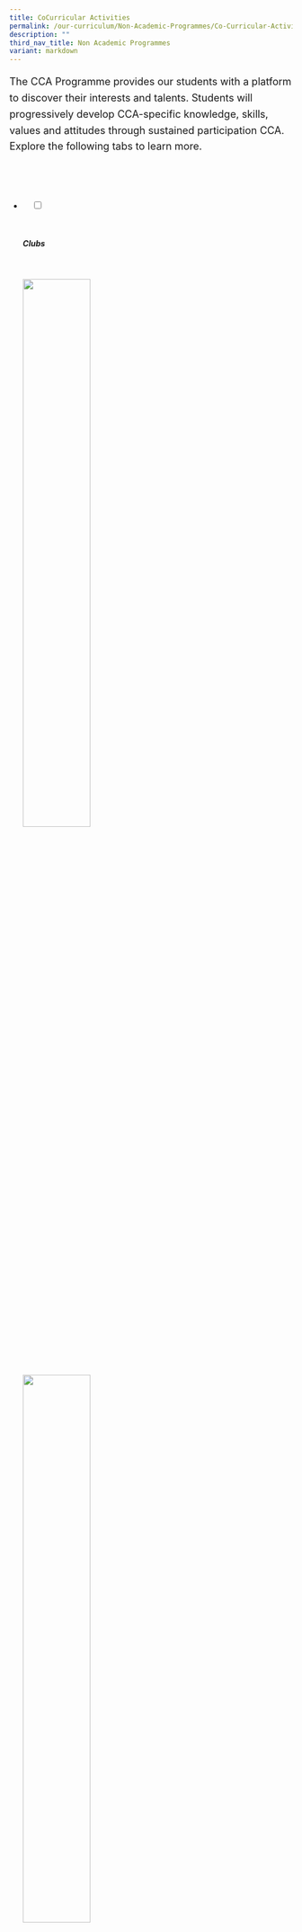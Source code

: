 ```yaml
---
title: CoCurricular Activities
permalink: /our-curriculum/Non-Academic-Programmes/Co-Curricular-Activities/
description: ""
third_nav_title: Non Academic Programmes
variant: markdown
---
```

<div class="yck-component">
	<p>The CCA Programme provides our students with a platform to discover their interests and talents. Students will progressively develop CCA-specific knowledge, skills, values and attitudes through sustained participation CCA.&nbsp; Explore the following tabs to learn more.</p>
	</div>

<ul class="jekyllcodex_accordion">

&nbsp;&nbsp;<li>

&nbsp;&nbsp;&nbsp;&nbsp;<input type="checkbox" id="accordion1">

&nbsp;&nbsp;&nbsp;&nbsp;<label for="accordion1"><h5>Clubs</h5></label>

&nbsp;&nbsp;&nbsp;&nbsp;<div>

<p> 
<a href="/cca/Clubs/Digital-Animation-Club/" target="\_blank"> <img style="width:50%" src="/images/Our%20Curriculum/Non%20Academic%20Programmes/CoCurricular%20Activities/CCA%20Activities/CA1.png"></a><br>
	<a href="/cca/Clubs/Media-Club-Audio-Visual-Photography-Videography/" target="\_blank"> <img style="width:50%" src="/images/Our%20Curriculum/Non%20Academic%20Programmes/CoCurricular%20Activities/CCA%20Activities/CA2.png"></a><br>
	<a href="/cca/Clubs/MARS-CLUB-MECHATRONICS-AERONAUTICS-AND-ROBOTICS/" target="\_blank"> <img style="width:50%" src="/images/Our%20Curriculum/Non%20Academic%20Programmes/CoCurricular%20Activities/CCA%20Activities/CA3.png"></a>
</p>

&nbsp;&nbsp;&nbsp;&nbsp;</div>

</li>
	<li>

&nbsp;&nbsp;&nbsp;&nbsp;<input type="checkbox" id="accordion2">

&nbsp;&nbsp;&nbsp;&nbsp;<label for="accordion2">Performing&nbsp;Arts</label>

&nbsp;&nbsp;&nbsp;&nbsp;<div>

&nbsp;&nbsp;&nbsp;&nbsp;&nbsp;&nbsp;<p> <a href="/cca/Performing-Arts/Concert-Band/" target="\_blank"> <img style="width:70%" src="/images/Our%20Curriculum/Non%20Academic%20Programmes/CoCurricular%20Activities/Performing%20Arts/Concert%20Band/C1NEW.png"></a><br>
			<a href="/cca/Performing-Arts/Chinese-Dance/" target="\_blank"> <img style="width:50%" src="/images/Our%20Curriculum/Non%20Academic%20Programmes/CoCurricular%20Activities/CCA%20Activities/PA2.png"></a><br>
			<a href="/cca/Performing-Arts/Choir/" target="\_blank"> <img style="width:50%" src="/images/Our%20Curriculum/Non%20Academic%20Programmes/CoCurricular%20Activities/CCA%20Activities/PA3.png"></a><br>
			<a href="/cca/Performing-Arts/English-Drama/" target="\_blank"> <img style="width:50%" src="/images/Our%20Curriculum/Non%20Academic%20Programmes/CoCurricular%20Activities/CCA%20Activities/PA4.png"></a><br>
			<a href="/cca/Performing-Arts/Indian-Dance/" target="\_blank"> <img style="width:50%" src="/images/Our%20Curriculum/Non%20Academic%20Programmes/CoCurricular%20Activities/CCA%20Activities/PA5.png"></a><br>
			<a href="/cca/Performing-Arts/Malay-Dance/" target="\_blank"> <img style="width:50%" src="/images/Our%20Curriculum/Non%20Academic%20Programmes/CoCurricular%20Activities/CCA%20Activities/PA6.png"></a>
			</p>

&nbsp;&nbsp;&nbsp;&nbsp;</div>

</li>
	
<li>

&nbsp;&nbsp;&nbsp;&nbsp;<input type="checkbox" id="accordion3">

&nbsp;&nbsp;&nbsp;&nbsp;<label for="accordion3">Physical&nbsp;Sports</label>

&nbsp;&nbsp;&nbsp;&nbsp;<div>

<p> <a href="/cca/Physical-Sports/Badminton-Boys-Girls/" target="\_blank"> <img style="width:50%" src="/images/Our%20Curriculum/Non%20Academic%20Programmes/CoCurricular%20Activities/CCA%20Activities/PS1.png"></a><br>
			<a href="/cca/Physical-Sports/Basketball-Boys/" target="\_blank"> <img style="width:50%" src="/images/Our%20Curriculum/Non%20Academic%20Programmes/CoCurricular%20Activities/CCA%20Activities/PS2.png"></a><br>
			<a href="/cca/Physical-Sports/Floorball-Boys/" target="\_blank"> <img style="width:50%" src="/images/Our%20Curriculum/Non%20Academic%20Programmes/CoCurricular%20Activities/CCA%20Activities/PS3.png"></a><br>
			<a href="/cca/Physical-Sports/Netball/" target="\_blank"> <img style="width:50%" src="/images/Our%20Curriculum/Non%20Academic%20Programmes/CoCurricular%20Activities/CCA%20Activities/PS4.png"></a>
			</p>

&nbsp;&nbsp;&nbsp;&nbsp;</div>

</li>
	
<li>

&nbsp;&nbsp;&nbsp;&nbsp;<input type="checkbox" id="accordion4">

&nbsp;&nbsp;&nbsp;&nbsp;<label for="accordion4">Uniformed&nbsp;Groups</label>

&nbsp;&nbsp;&nbsp;&nbsp;<div>

<p> <a href="/cca/Uniformed-Groups/NPCC/" target="\_blank"> <img style="width:50%" src="/images/Our%20Curriculum/Non%20Academic%20Programmes/CoCurricular%20Activities/CCA%20Activities/UG1.png"></a><br>
			<a href="/cca/Uniformed-Groups/Red-Cross-Youth/" target="\_blank"> <img style="width:50%" src="/images/Our%20Curriculum/Non%20Academic%20Programmes/CoCurricular%20Activities/CCA%20Activities/UG2.png"></a>
			</p>

&nbsp;&nbsp;</div>

</li>
	
<li>

&nbsp;&nbsp;&nbsp;&nbsp;<input type="checkbox" id="accordion5">

&nbsp;&nbsp;&nbsp;&nbsp;

&nbsp;&nbsp;&nbsp;&nbsp;

</li>
	
<li>

&nbsp;&nbsp;&nbsp;&nbsp;<input type="checkbox" id="accordion6">

&nbsp;&nbsp;&nbsp;&nbsp;<label for="accordion6">CCA&nbsp;Learning&nbsp;Outcomes&nbsp;&amp;&nbsp;Policy</label>

&nbsp;&nbsp;&nbsp;&nbsp;<div class="yck-component">
    <p>The CCA Programme provides our students with a platform to discover their interests and talents. Students will progressively develop CCA-specific knowledge, skills, values and attitudes through sustained participation CCA. Explore the following tabs to learn more.</p>
    <h3>CCA Learning Outcomes</h3>
    <p>Through participating in the CCAs, we help students develop and demonstrate the following:</p>
    <div>
        <ul>
            <li>Passion</li>
            <li>Leadership and teamwork</li>
            <li>Friendship and a sense of belonging</li>
            <li>Spirit of service to the community</li>
            <li>Knowledge, skills and values related to the students’ chosen CCA</li>
            <li>Core values, social and emotional competencies, and the emerging 21st-century competencies as articulated in MOE’s 21st Century Competencies Framework</li>
        </ul>
    </div>
    <p>More specifically,</p>
    <div>
        <ul>
            <li>The Physical Sports develop robustness, fair play and team spirit in students.</li>
            <li>The Visual and Performing Arts instil in students a sense of graciousness and an appreciation for the rich culture and heritage of a multi-racial society.</li>
            <li>The Uniformed Groups develop students into good citizens by inculcating in them self-reliance, resilience, discipline and a spirit of service to others.</li>
            <li>The Clubs allow students to explore and extend their interests in wide-ranging and specialised areas which may be knowledge-based or skills-based.</li>
        </ul>
    </div>
	<div class="yck-component">
    <h3>CCA Policy</h3>
        <ul>
            <li>CCA participation in school is <strong>compulsory</strong> for all students in secondary schools. Students are required to be <strong>active in at least one CCA</strong>. As we strive to meet the diverse needs of the students, there is a quota in the number of members a CCA can offer due to constraint in facilities and/or manpower.</li>
            <li>A student may opt to participate in <strong>more than one CCA</strong> to broaden his/her experience, gain more exposure and learn a wider range of skills. Such involvement will be <strong>passion-driven</strong> and students <strong>will not be awarded a higher attainment</strong> for the participation in an additional CCA.</li>
            <li>Continuous involvement in and commitment to the same CCA will be rewarded, and this is reflected through a higher level of attainment assigned to students who stay with the same CCA over the years.</li>
            <li>All students must attain a <strong>minimum of 75% attendance</strong> in their 1st CCA in order for points to be computed.</li>
            <li>The School Band and the National Uniformed Groups, comprising the National Cadet Corps (NCC), National Civil Defence Cadet Corps (NCDCC) and National Police Cadet Corps (NPCC) <strong>are mandatory CCA</strong> for all secondary schools. <strong>Students in any one of the mandatory CCA are not permitted to change his/her CCA throughout their secondary school years, except for medical reasons, or once at the end of Secondary 1 or 2.</strong>
                <ul>
                    <li>Students who wish to <strong>change CCA</strong> may opt for a change in CCA at the <strong>beginning</strong> of each academic year. Each student can only opt for change of CCA once either at the end of Sec One or Sec Two.</li>
                    <li>The number of training sessions ranges from one to two in a week. Note that during peak season of the CCA, training sessions may increase up to three times a week.</li>
                </ul>
            </li>
        </ul>
    </div>
	<div class="yck-component">
    <h3>CCA Stand Down for Exams</h3>
    <p>In general, CCAs will stand down 2 weeks before the start of examinations. If there are CCAs still in competitions or completing badge work in UGs, they will stand down immediately after the last day of competition. CCAs will resume after the last day of exams.</p>
    <h3>Recognition of Students’ Level of Attainment</h3>
    <p>At the end of the graduating year, students’ co-curricular attainment will be recognised according to Excellent/Good/Fair.</p>
    <p>The level of attainment will be converted to a bonus point(s) which can be used for admission to Junior Colleges/ Polytechnics/ Institutes of Technical Education (JC/Poly/ITE).</p>
    <table class="yck-table">
    <thead>
        <tr>
            <th class="yck-th">Co-Curricular Experience (Grade)</th>
            <th class="yck-th">Basic Requirement for Level of Attainment in Domains (LAPS)</th>
            <th class="yck-th">Bonus Points</th>
        </tr>
    </thead>
    <tbody>
        <tr>
            <td class="yck-td">Excellent</td>
            <td class="yck-td">4, 3, 3, 3</td>
            <td class="yck-td">2</td>
        </tr>
        <tr>
            <td class="yck-td">Good</td>
            <td class="yck-td">4, 1, 1, 1<br>3, 2, 1, 1<br>2, 2, 2, 1</td>
            <td class="yck-td">1</td>
        </tr>
        <tr>
            <td class="yck-td">Fair</td>
            <td class="yck-td">Did not meet any of the above requirement Student’s attainment in co-curricular will not translate into any bonus points</td>
            <td class="yck-td">0</td>
        </tr>
    </tbody>
</table>
    <p>For more information on LEAPS 2.0, please refer to the following website: <a href="https://www.moe.gov.sg/education-in-sg/our-programmes/cca/leaps2-0">Leaps 2.0</a></p>
    </div></div></li>
    </ul>
		
<style>
	
:root {
    --yck-text-line-height: 1.6em;
    --yck-heading-line-height: 1.2em;
    --yck-heading-letter-spacing: -0.02em;
    --yck-spacing-unit: 1em;

    --yck-step--2: clamp(0.7813rem, 0.9263rem + -0.1872vw, 0.8889rem);
    --yck-step--1: clamp(0.9375rem, 1.0217rem + -0.1087vw, 1rem);
    --yck-step-0: clamp(1.125rem, 1.125rem + 0vw, 1.125rem);
    --yck-step-1: clamp(1.2656rem, 1.2363rem + 0.1467vw, 1.35rem);
    --yck-step-2: clamp(1.4238rem, 1.3556rem + 0.3412vw, 1.62rem);
    --yck-step-3: clamp(1.6018rem, 1.4828rem + 0.5951vw, 1.944rem);
    --yck-step-4: clamp(1.802rem, 1.6174rem + 0.9231vw, 2.3328rem);
    --yck-step-5: clamp(2.0273rem, 1.7587rem + 1.3427vw, 2.7994rem);

    --yck-space-s-xl: clamp(1.125rem, 0.7337rem + 1.9565vw, 2.7994rem);
}


.yck-component {
    line-height: var(--yck-text-line-height);
    letter-spacing: normal;
    font-size: var(--yck-step-0);
}

.yck-component h1,
.yck-component h2,
.yck-component h3,
.yck-component h4,
.yck-component h5,
.yck-component h6,
.yck-component p {
    overflow-wrap: break-word;
}

.yck-component h1,
.yck-component h2,
.yck-component h3,
.yck-component h4,
.yck-component h5,
.yck-component h6 {
    text-wrap: balance;
}

.yck-component p,
.yck-component ol,
.yck-component ul {
    text-wrap: pretty;
    padding-bottom: var(--yck-spacing-unit);
}

.yck-component p:last-child {
    padding-bottom: var(--yck-space-s-xl);
}
	
.yck-component .yck-table {
	border-collapse: collapse;
	max-width: 100%;
	margin-top: 1.5em;
	margin-bottom: clamp(1em, 5%, 2em);
}

.yck-component .yck-th {
	background-color: #f2f2f2;
	text-align: left;
	border-bottom: 1px solid #ddd;
	text-transform: uppercase;
}

.yck-component .yck-th h4 h5 h6 {
	margin: 0 0 0.5em 0;
}

.yck-component .yck-td {
	border-bottom: 1px solid #ddd;
	max-width: 300px;
	word-wrap: break-word;
	line-height: 1.6rem;
}	
	
	/** CSS Only Accordion **/
	 .accordion {
  box-sizing: border-box;
  display: flex;
  font-family: inherit;
  overflow: hidden;
  width: 100%;
}

.accordion-select {
  cursor: pointer;
  margin: 0;
  opacity: 0;
  z-index: 1;
}

.accordion-title {
  position: relative;
}

.accordion-title:not(:nth-last-child(2))::after {
  border: 1px solid transparent;
  bottom: 0;
  content: "";
  left: 0;
  position: absolute;
  right: 0;
  top: 0;
}

.accordion-title span {
  bottom: 0px;
  box-sizing: border-box;
  display: block;
  position: absolute;
  white-space: nowrap;
  width: 100%;
}

.accordion-content {
  box-sizing: border-box;
  overflow: auto;
  position: relative;
  transition: margin 0.3s ease 0.1s;
}

.accordion-select:checked + .accordion-title + .accordion-content {
  margin-bottom: 0;
  margin-right: 0;
}

/* Generated styles starts here */ 

 .accordion {
    border-color: #dedede;
    border-radius: 0px;
    border-style: solid;
    border-width: 0px;
    flex-direction: column;
    height: auto;
} 

 .accordion-title,
.accordion-select  {
    background-color: #ffffff;
    color: #000;
    width: 100%;
    height: 60px;
	  font-size: var(--yck-step-4);
}

.accordion-select {
    margin-bottom: -60px;
    margin-right: -60px;
}

.accordion-title:not(:nth-last-child(2))::after {
    border-bottom-color: #eaeaea;
    border-right-color: transparent;
} 

 .accordion-select:hover + .accordion-title,
.accordion-select:checked + .accordion-title {
    background-color: #fafafa;
} 

 .accordion-title span  {	
    transform: rotate(0deg);
    -ms-writing-mode: lr-tb;
    filter: progid:DXImageTransform.Microsoft.BasicImage(rotation=0);
    padding-left: 30px;
    padding-right: 30px;
    line-height: 60px;
} 

 .accordion-content {
    background-color: #fafafa;
    color: #4f4f4f;
    height: auto;
    margin-right: 0;
    padding: 25px;
    width: 100%;
} 


	</style>